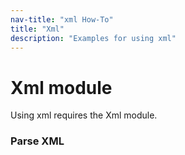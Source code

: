 ```yaml
---
nav-title: "xml How-To"
title: "Xml"
description: "Examples for using xml"
---
```

# Xml module
Using xml requires the Xml module.
<snippet id='xml-module-snippet'/>
### Parse XML
<snippet id='xml-parser-snippet'/>

